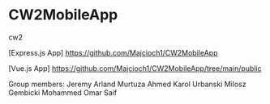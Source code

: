 # CW2MobileApp
cw2

[Express.js App] https://github.com/Majcioch1/CW2MobileApp

[Vue.js App] https://github.com/Majcioch1/CW2MobileApp/tree/main/public


Group members: Jeremy Arland Murtuza Ahmed Karol Urbanski Milosz Gembicki Mohammed Omar Saif
